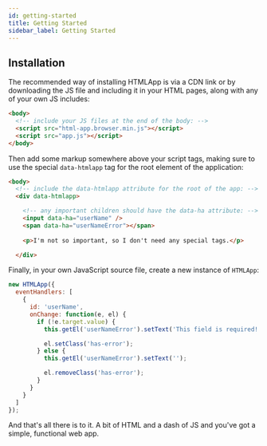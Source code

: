 ```yaml
---
id: getting-started
title: Getting Started
sidebar_label: Getting Started
---
```


## Installation

The recommended way of installing HTMLApp is via a CDN link or by downloading the JS file and
including it in your HTML pages, along with any of your own JS includes:

```html
<body>
  <!-- include your JS files at the end of the body: -->
  <script src="html-app.browser.min.js"></script>
  <script src="app.js"></script>
</body>
```

Then add some markup somewhere above your script tags, making sure to use the special
`data-htmlapp` tag for the root element of the application:

```html
<body>
  <!-- include the data-htmlapp attribute for the root of the app: -->
  <div data-htmlapp>

    <!-- any important children should have the data-ha attribute: -->
    <input data-ha="userName" />
    <span data-ha="userNameError"></span>
    
    <p>I'm not so important, so I don't need any special tags.</p>

  </div>
```

Finally, in your own JavaScript source file, create a new instance of `HTMLApp`:

```js
new HTMLApp({
  eventHandlers: [
    {
      id: 'userName',
      onChange: function(e, el) {
        if (!e.target.value) {
          this.getEl('userNameError').setText('This field is required!');

          el.setClass('has-error');
        } else {
          this.getEl('userNameError').setText('');

          el.removeClass('has-error');
        }
      }
    }
  ]
});
```

And that's all there is to it. A bit of HTML and a dash of JS and you've got a
simple, functional web app.
